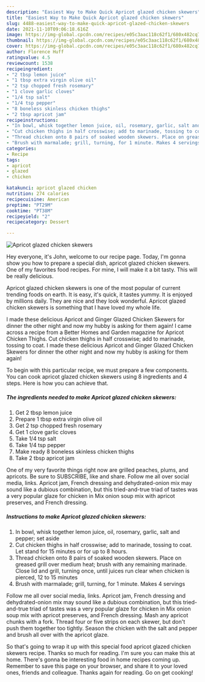 ```yaml
---
description: "Easiest Way to Make Quick Apricot glazed chicken skewers"
title: "Easiest Way to Make Quick Apricot glazed chicken skewers"
slug: 4488-easiest-way-to-make-quick-apricot-glazed-chicken-skewers
date: 2021-11-10T09:06:18.616Z
image: https://img-global.cpcdn.com/recipes/e05c3aac118c62f1/680x482cq70/apricot-glazed-chicken-skewers-recipe-main-photo.jpg
thumbnail: https://img-global.cpcdn.com/recipes/e05c3aac118c62f1/680x482cq70/apricot-glazed-chicken-skewers-recipe-main-photo.jpg
cover: https://img-global.cpcdn.com/recipes/e05c3aac118c62f1/680x482cq70/apricot-glazed-chicken-skewers-recipe-main-photo.jpg
author: Florence Huff
ratingvalue: 4.5
reviewcount: 1538
recipeingredient:
- "2 tbsp lemon juice"
- "1 tbsp extra virgin olive oil"
- "2 tsp chopped fresh rosemary"
- "1 clove garlic cloves"
- "1/4 tsp salt"
- "1/4 tsp pepper"
- "8 boneless skinless chicken thighs"
- "2 tbsp apricot jam"
recipeinstructions:
- "In bowl, whisk together lemon juice, oil, rosemary, garlic, salt and pepper; set aside"
- "Cut chicken thighs in half crosswise; add to marinade, tossing to coat. Let stand for 15 minutes or for up to 8 hours."
- "Thread chicken onto 8 pairs of soaked wooden skewers. Place on greased grill over medium heat; brush with any remaining marinade. Close lid and grill, turning once, until juices run clear when chicken is pierced, 12 to 15 minutes"
- "Brush with marmalade; grill, turning, for 1 minute. Makes 4 servings"
categories:
- Recipe
tags:
- apricot
- glazed
- chicken

katakunci: apricot glazed chicken 
nutrition: 274 calories
recipecuisine: American
preptime: "PT29M"
cooktime: "PT38M"
recipeyield: "2"
recipecategory: Dessert

---
```



![Apricot glazed chicken skewers](https://img-global.cpcdn.com/recipes/e05c3aac118c62f1/680x482cq70/apricot-glazed-chicken-skewers-recipe-main-photo.jpg)

Hey everyone, it's John, welcome to our recipe page. Today, I'm gonna show you how to prepare a special dish, apricot glazed chicken skewers. One of my favorites food recipes. For mine, I will make it a bit tasty. This will be really delicious.

Apricot glazed chicken skewers is one of the most popular of current trending foods on earth. It is easy, it's quick, it tastes yummy. It is enjoyed by millions daily. They are nice and they look wonderful. Apricot glazed chicken skewers is something that I have loved my whole life.

I made these delicious Apricot and Ginger Glazed Chicken Skewers for dinner the other night and now my hubby is asking for them again! I came across a recipe from a Better Homes and Garden magazine for Apricot Chicken Thighs. Cut chicken thighs in half crosswise; add to marinade, tossing to coat. I made these delicious Apricot and Ginger Glazed Chicken Skewers for dinner the other night and now my hubby is asking for them again!


To begin with this particular recipe, we must prepare a few components. You can cook apricot glazed chicken skewers using 8 ingredients and 4 steps. Here is how you can achieve that.

<!--inarticleads1-->

##### The ingredients needed to make Apricot glazed chicken skewers:

1. Get 2 tbsp lemon juice
1. Prepare 1 tbsp extra virgin olive oil
1. Get 2 tsp chopped fresh rosemary
1. Get 1 clove garlic cloves
1. Take 1/4 tsp salt
1. Take 1/4 tsp pepper
1. Make ready 8 boneless skinless chicken thighs
1. Take 2 tbsp apricot jam


One of my very favorite things right now are grilled peaches, plums, and apricots. Be sure to SUBSCRIBE, like and share. Follow me all over social media, links. Apricot jam, French dressing and dehydrated-onion mix may sound like a dubious combination, but this tried-and-true triad of tastes was a very popular glaze for chicken in Mix onion soup mix with apricot preserves, and French dressing. 

<!--inarticleads2-->

##### Instructions to make Apricot glazed chicken skewers:

1. In bowl, whisk together lemon juice, oil, rosemary, garlic, salt and pepper; set aside
1. Cut chicken thighs in half crosswise; add to marinade, tossing to coat. Let stand for 15 minutes or for up to 8 hours.
1. Thread chicken onto 8 pairs of soaked wooden skewers. Place on greased grill over medium heat; brush with any remaining marinade. Close lid and grill, turning once, until juices run clear when chicken is pierced, 12 to 15 minutes
1. Brush with marmalade; grill, turning, for 1 minute. Makes 4 servings


Follow me all over social media, links. Apricot jam, French dressing and dehydrated-onion mix may sound like a dubious combination, but this tried-and-true triad of tastes was a very popular glaze for chicken in Mix onion soup mix with apricot preserves, and French dressing. Mash any apricot chunks with a fork. Thread four or five strips on each skewer, but don&#39;t push them together too tightly. Season the chicken with the salt and pepper and brush all over with the apricot glaze. 

So that's going to wrap it up with this special food apricot glazed chicken skewers recipe. Thanks so much for reading. I'm sure you can make this at home. There's gonna be interesting food in home recipes coming up. Remember to save this page on your browser, and share it to your loved ones, friends and colleague. Thanks again for reading. Go on get cooking!
